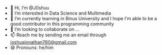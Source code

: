 - 👋 Hi, I’m @J0shuu
- 👀 I’m interested in Data Science and Multimedia
- 🌱 I’m currently learning in Binus University and I hope I'm able to be a good contributor in this programming community
- 💞️ I’m looking to collaborate on ...
- 📫 Reach me by sending me an email through joshuajonathan760@gmail.com
- 😄 Pronouns: he/him

<!---
J0shuu/J0shuu is a ✨ special ✨ repository because its `README.md` (this file) appears on your GitHub profile.
You can click the Preview link to take a look at your changes.
--->
